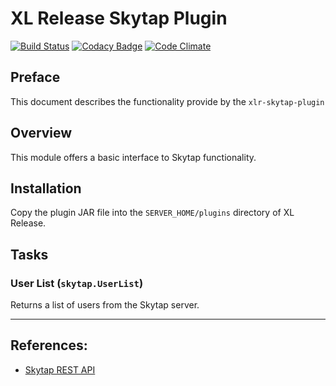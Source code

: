 # XL Release Skytap Plugin

[![Build Status](https://travis-ci.org/xebialabs-community/xlr-skytap-plugin.svg?branch=master)](https://travis-ci.org/xebialabs-community/xlr-skytap-plugin)
[![Codacy Badge](https://api.codacy.com/project/badge/Grade/e52529bdd2204207950a28876d02136b)](https://www.codacy.com/app/erasmussen39/xlr-skytap-plugin?utm_source=github.com&utm_medium=referral&utm_content=xebialabs-community/xlr-skytap-plugin&utm_campaign=badger)
[![Code Climate](https://codeclimate.com/github/xebialabs-community/xlr-skytap-plugin/badges/gpa.svg)](https://codeclimate.com/github/xebialabs-community/xlr-skytap-plugin)

## Preface
This document describes the functionality provide by the `xlr-skytap-plugin`

## Overview
This module offers a basic interface to Skytap functionality.

## Installation
Copy the plugin JAR file into the `SERVER_HOME/plugins` directory of XL Release.

## Tasks
### User List (`skytap.UserList`) 
Returns a list of users from the Skytap server.

---

## References:
* [Skytap REST API](http://help.skytap.com/api.html)
